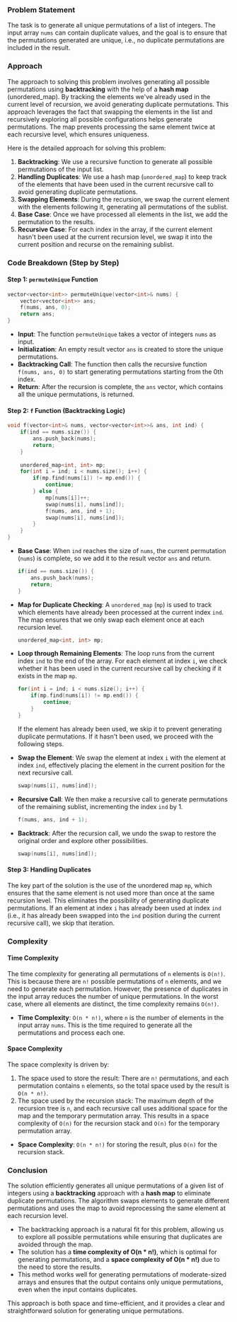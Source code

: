 ### Problem Statement

The task is to generate all unique permutations of a list of integers. The input array `nums` can contain duplicate values, and the goal is to ensure that the permutations generated are unique, i.e., no duplicate permutations are included in the result.

### Approach

The approach to solving this problem involves generating all possible permutations using **backtracking** with the help of a **hash map** (unordered_map). By tracking the elements we've already used in the current level of recursion, we avoid generating duplicate permutations. This approach leverages the fact that swapping the elements in the list and recursively exploring all possible configurations helps generate permutations. The map prevents processing the same element twice at each recursive level, which ensures uniqueness.

Here is the detailed approach for solving this problem:

1. **Backtracking**: We use a recursive function to generate all possible permutations of the input list.
2. **Handling Duplicates**: We use a hash map (`unordered_map`) to keep track of the elements that have been used in the current recursive call to avoid generating duplicate permutations.
3. **Swapping Elements**: During the recursion, we swap the current element with the elements following it, generating all permutations of the sublist.
4. **Base Case**: Once we have processed all elements in the list, we add the permutation to the results.
5. **Recursive Case**: For each index in the array, if the current element hasn't been used at the current recursion level, we swap it into the current position and recurse on the remaining sublist.

### Code Breakdown (Step by Step)

#### Step 1: `permuteUnique` Function

```cpp
vector<vector<int>> permuteUnique(vector<int>& nums) {
    vector<vector<int>> ans;
    f(nums, ans, 0);
    return ans;
}
```

- **Input**: The function `permuteUnique` takes a vector of integers `nums` as input.
- **Initialization**: An empty result vector `ans` is created to store the unique permutations.
- **Backtracking Call**: The function then calls the recursive function `f(nums, ans, 0)` to start generating permutations starting from the 0th index.
- **Return**: After the recursion is complete, the `ans` vector, which contains all the unique permutations, is returned.

#### Step 2: `f` Function (Backtracking Logic)

```cpp
void f(vector<int>& nums, vector<vector<int>>& ans, int ind) {
    if(ind == nums.size()) {
        ans.push_back(nums);
        return;
    }
    
    unordered_map<int, int> mp;
    for(int i = ind; i < nums.size(); i++) {
        if(mp.find(nums[i]) != mp.end()) {
            continue;
        } else {
            mp[nums[i]]++;
            swap(nums[i], nums[ind]);
            f(nums, ans, ind + 1);
            swap(nums[i], nums[ind]);
        }
    }
}
```

- **Base Case**: When `ind` reaches the size of `nums`, the current permutation (`nums`) is complete, so we add it to the result vector `ans` and return.
  
  ```cpp
  if(ind == nums.size()) {
      ans.push_back(nums);
      return;
  }
  ```

- **Map for Duplicate Checking**: A `unordered_map` (`mp`) is used to track which elements have already been processed at the current index `ind`. The map ensures that we only swap each element once at each recursion level.
  
  ```cpp
  unordered_map<int, int> mp;
  ```

- **Loop through Remaining Elements**: The loop runs from the current index `ind` to the end of the array. For each element at index `i`, we check whether it has been used in the current recursive call by checking if it exists in the map `mp`.

  ```cpp
  for(int i = ind; i < nums.size(); i++) {
      if(mp.find(nums[i]) != mp.end()) {
          continue;
      }
  }
  ```

  If the element has already been used, we skip it to prevent generating duplicate permutations. If it hasn't been used, we proceed with the following steps.

- **Swap the Element**: We swap the element at index `i` with the element at index `ind`, effectively placing the element in the current position for the next recursive call.
  
  ```cpp
  swap(nums[i], nums[ind]);
  ```

- **Recursive Call**: We then make a recursive call to generate permutations of the remaining sublist, incrementing the index `ind` by 1.

  ```cpp
  f(nums, ans, ind + 1);
  ```

- **Backtrack**: After the recursion call, we undo the swap to restore the original order and explore other possibilities.

  ```cpp
  swap(nums[i], nums[ind]);
  ```

#### Step 3: Handling Duplicates

The key part of the solution is the use of the unordered map `mp`, which ensures that the same element is not used more than once at the same recursion level. This eliminates the possibility of generating duplicate permutations. If an element at index `i` has already been used at index `ind` (i.e., it has already been swapped into the `ind` position during the current recursive call), we skip that iteration.

### Complexity

#### Time Complexity

The time complexity for generating all permutations of `n` elements is `O(n!)`. This is because there are `n!` possible permutations of `n` elements, and we need to generate each permutation. However, the presence of duplicates in the input array reduces the number of unique permutations. In the worst case, where all elements are distinct, the time complexity remains `O(n!)`.

- **Time Complexity**: `O(n * n!)`, where `n` is the number of elements in the input array `nums`. This is the time required to generate all the permutations and process each one.

#### Space Complexity

The space complexity is driven by:
1. The space used to store the result: There are `n!` permutations, and each permutation contains `n` elements, so the total space used by the result is `O(n * n!)`.
2. The space used by the recursion stack: The maximum depth of the recursion tree is `n`, and each recursive call uses additional space for the map and the temporary permutation array. This results in a space complexity of `O(n)` for the recursion stack and `O(n)` for the temporary permutation array.

- **Space Complexity**: `O(n * n!)` for storing the result, plus `O(n)` for the recursion stack.

### Conclusion

The solution efficiently generates all unique permutations of a given list of integers using a **backtracking** approach with a **hash map** to eliminate duplicate permutations. The algorithm swaps elements to generate different permutations and uses the map to avoid reprocessing the same element at each recursion level.

- The backtracking approach is a natural fit for this problem, allowing us to explore all possible permutations while ensuring that duplicates are avoided through the map.
- The solution has a **time complexity of O(n * n!)**, which is optimal for generating permutations, and a **space complexity of O(n * n!)** due to the need to store the results.
- This method works well for generating permutations of moderate-sized arrays and ensures that the output contains only unique permutations, even when the input contains duplicates.

This approach is both space and time-efficient, and it provides a clear and straightforward solution for generating unique permutations.